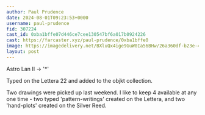 ```yaml
---
author: Paul Prudence
date: 2024-08-01T09:23:53+0000
username: paul-prudence
fid: 307224
cast_id: 0xba1bffe07d446ce7cee130547bf6a017b0924226
cast: https://farcaster.xyz/paul-prudence/0xba1bffe0
image: https://imagedelivery.net/BXluQx4ige9GuW0Ia56BHw/26a360df-b23e-4c9d-c047-d52ea91ee300/original
layout: post
---
```


Astro Lan II → '\*'

Typed on the Lettera 22 and added to the objkt collection.

Two drawings were picked up last weekend. I like to keep 4 available at any one time - two typed 'pattern-writings' created on the Lettera, and two 'hand-plots' created on the Silver Reed.

<img src='https://imagedelivery.net/BXluQx4ige9GuW0Ia56BHw/26a360df-b23e-4c9d-c047-d52ea91ee300/original' alt='' referrerpolicy='no-referrer'/>
